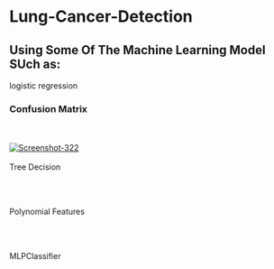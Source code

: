 # Lung-Cancer-Detection
## Using Some Of The Machine Learning Model SUch as:
logistic regression
### Confusion Matrix

<br></br>
<a href="https://imgbb.com/"><img src="https://i.ibb.co/RPpWjsH/Screenshot-322.png" alt="Screenshot-322" border="0"></a>
<br></br>
Tree Decision

<br></br>

Polynomial Features

<br></br>

MLPClassifier

<br></br>
